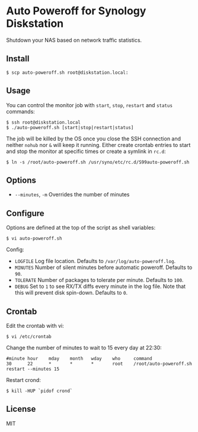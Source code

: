 # Auto Poweroff for Synology Diskstation

Shutdown your NAS based on network traffic statistics.

## Install

    $ scp auto-poweroff.sh root@diskstation.local:

## Usage

You can control the monitor job with `start`, `stop`, `restart` and `status`
commands:

    $ ssh root@diskstation.local
    $ ./auto-poweroff.sh [start|stop|restart|status]

The job will be killed by the OS once you close the SSH connection and neither
`nohub` nor `&` will keep it running. Either create crontab entries to start
and stop the monitor at specific times or create a symlink in `rc.d`:

    $ ln -s /root/auto-poweroff.sh /usr/syno/etc/rc.d/S99auto-poweroff.sh

## Options

- `--minutes`, `-m` Overrides the number of minutes

## Configure

Options are defined at the top of the script as shell variables:

    $ vi auto-poweroff.sh

Config:

- `LOGFILE` Log file location. Defaults to `/var/log/auto-poweroff.log`.
- `MINUTES` Number of silent minutes before automatic poweroff. Defaults to
  `90`.
- `TOLERATE` Number of packages to tolerate per minute. Defaults to `100`.
- `DEBUG` Set to `1` to see RX/TX diffs every minute in the log file. Note that
  this will prevent disk spin-down. Defaults to `0`.

## Crontab

Edit the crontab with vi:

    $ vi /etc/crontab

Change the number of minutes to wait to 15 every day at 22:30:

    #minute hour    mday    month   wday    who     command
    30      22      *       *       *       root    /root/auto-poweroff.sh restart --minutes 15

Restart crond:

    $ kill -HUP `pidof crond`

## License

MIT

